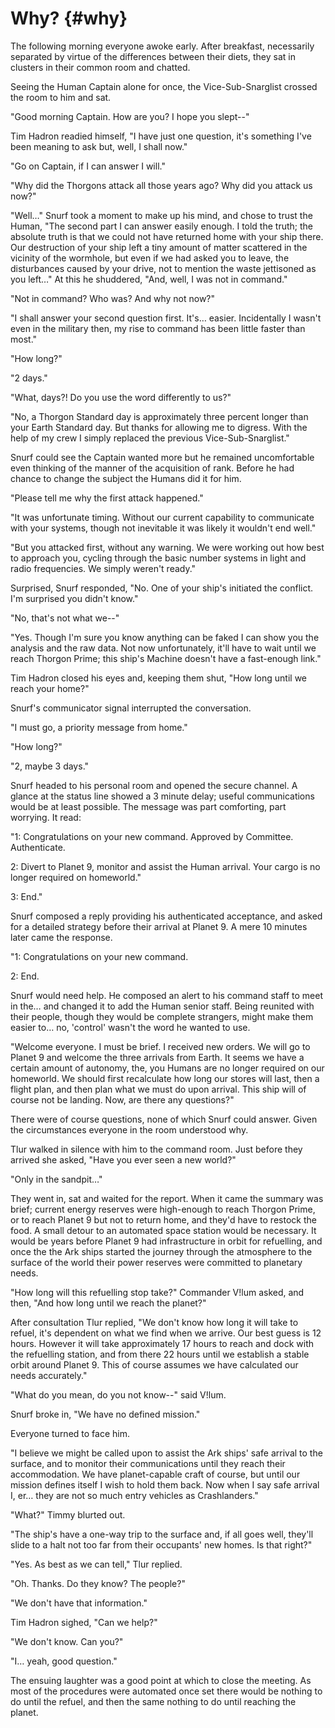 # Why? {#why}

The following morning everyone awoke early. After breakfast, necessarily separated by virtue of the differences between their diets, they sat in clusters in their common room and chatted.

Seeing the Human Captain alone for once, the Vice-Sub-Snarglist crossed the room to him and sat.

&quot;Good morning Captain. How are you? I hope you slept--&quot;

Tim Hadron readied himself, &quot;I have just one question, it&#039;s something I&#039;ve been meaning to ask but, well, I shall now.&quot;

&quot;Go on Captain, if I can answer I will.&quot;

&quot;Why did the Thorgons attack all those years ago? Why did you attack us now?&quot;

&quot;Well…&quot; Snurf took a moment to make up his mind, and chose to trust the Human, &quot;The second part I can answer easily enough. I told the truth; the absolute truth is that we could not have returned home with your ship there. Our destruction of your ship left a tiny amount of matter scattered in the vicinity of the wormhole, but even if we had asked you to leave, the disturbances caused by your drive, not to mention the waste jettisoned as you left…&quot; At this he shuddered, &quot;And, well, I was not in command.&quot;

&quot;Not in command? Who was? And why not now?&quot;

&quot;I shall answer your second question first. It&#039;s… easier. Incidentally I wasn&#039;t even in the military then, my rise to command has been little faster than most.&quot;

&quot;How long?&quot;

&quot;2 days.&quot;

&quot;What, days?! Do you use the word differently to us?&quot;

&quot;No, a Thorgon Standard day is approximately three percent longer than your Earth Standard day. But thanks for allowing me to digress. With the help of my crew I simply replaced the previous Vice-Sub-Snarglist.&quot;

Snurf could see the Captain wanted more but he remained uncomfortable even thinking of the manner of the acquisition of rank. Before he had chance to change the subject the Humans did it for him.

&quot;Please tell me why the first attack happened.&quot;

&quot;It was unfortunate timing. Without our current capability to communicate with your systems, though not inevitable it was likely it wouldn&#039;t end well.&quot;

&quot;But you attacked first, without any warning. We were working out how best to approach you, cycling through the basic number systems in light and radio frequencies. We simply weren&#039;t ready.&quot;

Surprised, Snurf responded, &quot;No. One of your ship&#039;s initiated the conflict. I&#039;m surprised you didn&#039;t know.&quot;

&quot;No, that&#039;s not what we--&quot;

&quot;Yes. Though I&#039;m sure you know anything can be faked I can show you the analysis and the raw data. Not now unfortunately, it&#039;ll have to wait until we reach Thorgon Prime; this ship&#039;s Machine doesn&#039;t have a fast-enough link.&quot;

Tim Hadron closed his eyes and, keeping them shut, &quot;How long until we reach your home?&quot;

Snurf&#039;s communicator signal interrupted the conversation.

&quot;I must go, a priority message from home.&quot;

&quot;How long?&quot;

&quot;2, maybe 3 days.&quot;

Snurf headed to his personal room and opened the secure channel. A glance at the status line showed a 3 minute delay; useful communications would be at least possible. The message was part comforting, part worrying. It read:

&quot;1: Congratulations on your new command. Approved by Committee. Authenticate.

2: Divert to Planet 9, monitor and assist the Human arrival. Your cargo is no longer required on homeworld.&quot;

3: End.&quot;

Snurf composed a reply providing his authenticated acceptance, and asked for a detailed strategy before their arrival at Planet 9\. A mere 10 minutes later came the response.

&quot;1: Congratulations on your new command.

2: End.

Snurf would need help. He composed an alert to his command staff to meet in the… and changed it to add the Human senior staff. Being reunited with their people, though they would be complete strangers, might make them easier to… no, &#039;control&#039; wasn&#039;t the word he wanted to use.

&quot;Welcome everyone. I must be brief. I received new orders. We will go to Planet 9 and welcome the three arrivals from Earth. It seems we have a certain amount of autonomy, the, you Humans are no longer required on our homeworld. We should first recalculate how long our stores will last, then a flight plan, and then plan what we must do upon arrival. This ship will of course not be landing. Now, are there any questions?&quot;

There were of course questions, none of which Snurf could answer. Given the circumstances everyone in the room understood why.

Tlur walked in silence with him to the command room. Just before they arrived she asked, &quot;Have you ever seen a new world?&quot;

&quot;Only in the sandpit…&quot;

They went in, sat and waited for the report. When it came the summary was brief; current energy reserves were high-enough to reach Thorgon Prime, or to reach Planet 9 but not to return home, and they&#039;d have to restock the food. A small detour to an automated space station would be necessary. It would be years before Planet 9 had infrastructure in orbit for refuelling, and once the the Ark ships started the journey through the atmosphere to the surface of the world their power reserves were committed to planetary needs.

&quot;How long will this refuelling stop take?&quot; Commander V!lum asked, and then, &quot;And how long until we reach the planet?&quot;

After consultation Tlur replied, &quot;We don&#039;t know how long it will take to refuel, it&#039;s dependent on what we find when we arrive. Our best guess is 12 hours. However it will take approximately 17 hours to reach and dock with the refuelling station, and from there 22 hours until we establish a stable orbit around Planet 9\. This of course assumes we have calculated our needs accurately.&quot;

&quot;What do you mean, do you not know--&quot; said V!lum.

Snurf broke in, &quot;We have no defined mission.&quot;

Everyone turned to face him.

&quot;I believe we might be called upon to assist the Ark ships&#039; safe arrival to the surface, and to monitor their communications until they reach their accommodation. We have planet-capable craft of course, but until our mission defines itself I wish to hold them back. Now when I say safe arrival I, er… they are not so much entry vehicles as Crashlanders.&quot;

&quot;What?&quot; Timmy blurted out.

&quot;The ship&#039;s have a one-way trip to the surface and, if all goes well, they&#039;ll slide to a halt not too far from their occupants&#039; new homes. Is that right?&quot;

&quot;Yes. As best as we can tell,&quot; Tlur replied.

&quot;Oh. Thanks. Do they know? The people?&quot;

&quot;We don&#039;t have that information.&quot;

Tim Hadron sighed, &quot;Can we help?&quot;

&quot;We don&#039;t know. Can you?&quot;

&quot;I… yeah, good question.&quot;

The ensuing laughter was a good point at which to close the meeting. As most of the procedures were automated once set there would be nothing to do until the refuel, and then the same nothing to do until reaching the planet.